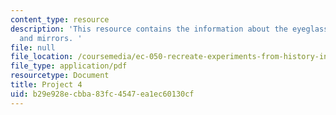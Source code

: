 ```yaml
---
content_type: resource
description: 'This resource contains the information about the eyeglasses, lenses
  and mirrors. '
file: null
file_location: /coursemedia/ec-050-recreate-experiments-from-history-inform-the-future-from-the-past-galileo-january-iap-2010/b29e928ecbba83fc4547ea1ec60130cf_MITEC_050IAP10_pro04.pdf
file_type: application/pdf
resourcetype: Document
title: Project 4
uid: b29e928e-cbba-83fc-4547-ea1ec60130cf
---
```

